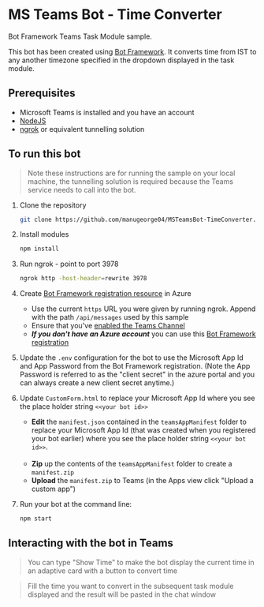 # MS Teams Bot - Time Converter

Bot Framework Teams Task Module sample.

This bot has been created using [Bot Framework](https://dev.botframework.com). It converts time from IST to any another timezone specified in the dropdown displayed in the task module.
## Prerequisites

- Microsoft Teams is installed and you have an account
- [NodeJS](https://nodejs.org/en/)
- [ngrok](https://ngrok.com/) or equivalent tunnelling solution

## To run this bot

> Note these instructions are for running the sample on your local machine, the tunnelling solution is required because
the Teams service needs to call into the bot.

1) Clone the repository

    ```bash
    git clone https://github.com/manugeorge04/MSTeamsBot-TimeConverter.git            
    ```
    
1) Install modules

    ```bash
    npm install
    ```

1) Run ngrok - point to port 3978

    ```bash
    ngrok http -host-header=rewrite 3978
    ```

1) Create [Bot Framework registration resource](https://docs.microsoft.com/en-us/azure/bot-service/bot-service-quickstart-registration) in Azure
    - Use the current `https` URL you were given by running ngrok. Append with the path `/api/messages` used by this sample
    - Ensure that you've [enabled the Teams Channel](https://docs.microsoft.com/en-us/azure/bot-service/channel-connect-teams?view=azure-bot-service-4.0)
    - __*If you don't have an Azure account*__ you can use this [Bot Framework registration](https://docs.microsoft.com/en-us/microsoftteams/platform/bots/how-to/create-a-bot-for-teams#register-your-web-service-with-the-bot-framework)

1) Update the `.env` configuration for the bot to use the Microsoft App Id and App Password from the Bot Framework registration. (Note the App Password is referred to as the "client secret" in the azure portal and you can always create a new client secret anytime.)

1) Update `CustomForm.html` to replace your Microsoft App Id where you see the place holder string `<<your bot id>>`

    - **Edit** the `manifest.json` contained in the  `teamsAppManifest` folder to replace your Microsoft App Id (that was created when you registered your bot earlier) where you see the place holder string `<<your bot id>>`.   <br/><br/>
    - **Zip** up the contents of the `teamsAppManifest` folder to create a `manifest.zip`
    - **Upload** the `manifest.zip` to Teams (in the Apps view click "Upload a custom app")

1) Run your bot at the command line:

    ```bash
    npm start
    ```

## Interacting with the bot in Teams

> You can type "Show Time" to make the bot display the current time in an adaptive card with a button to convert time

> Fill the time you want to convert in the subsequent task module displayed and the result will be pasted in the chat window



